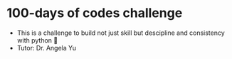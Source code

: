 # 100-days of codes challenge
- This is a challenge to build not just skill but descipline and consistency with python 🐍
- Tutor: Dr. Angela Yu 
